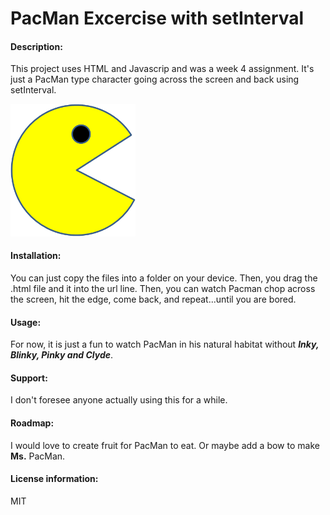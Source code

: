 # PacMan Excercise with setInterval
 
#### Description:
 
This project uses HTML and Javascrip and was a week 4 assignment. It's just a PacMan type character going across the screen and back using setInterval.

<img src= "PacMan1.png" width='200'/>
 
#### Installation:

You can just copy the files into a folder on your device. Then, you drag the .html file and it into the url line. Then, you can watch Pacman chop across the screen, hit the edge, come back, and repeat...until you are bored.
 
#### Usage:
 
For now, it is just a fun to watch PacMan in his natural habitat without ***Inky, Blinky, Pinky and Clyde***.
 
#### Support: 
 
I don't foresee anyone actually using this for a while.
 
#### Roadmap: 
 
I would love to create fruit for PacMan to eat. Or maybe add a bow to make **Ms.** PacMan.
 
#### License information:
MIT
